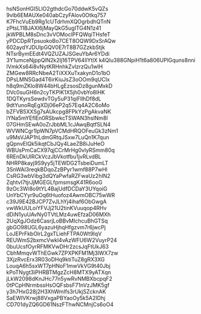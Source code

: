 hsNSonHGI5LlO2gthdcGo70ddwK5vQZs
9vlb6EMAUXe040abCzyFAlov0Otkq757
K7FhcVuEb9Rg1cUTdrhmXQOgrbdhQTnN
zPtsL11BJAXl6jMayQkG5ugITG4N1z41
jkWPBLM8sDnc3vVOMoclPFQWqiTHsfeT
yPDCDpRTpsuokoBo7CET8OQW9DxSrAQw
602aydYJDUlpGQV0E7rT8B7GZzkbStjk
NTsrBymEEdt4VQZUZAJSGeuYbAr6YDdi
3Y1umceNjppQlN2k2lj16TPV64IlYtlX
k4Qlu388GNpiH1t6a806UPlGquns8nni
IVmkXs64i8vNytKRHnhkZvlzrzQu1wIH
ZMGew8RRcNbeA2TiXXXuTxakynD1o1bO
DPsLMNSGad4T6irKiuJsZ3oOOm9qUCIx
h8q9mZKlo8W44bHLgEzsosDz8gunMxkD
DVc0suGH6n2cyTKPIK1X5jh0vbYo8IHK
1DQTKyrsSewdvTGy5uP31qiFIlhDf8dL
9dtYunoRqEgXDj06eP2q57Eq4A2C6oMo
bZFVB5XXSg7sAUkcpg8FPkYzPgAkvaNK
lYNa5mYEflEn0RSbwkcTSWAN3hslNm8I
07GHmSEwA0oZrJbbML1cJAwqBqtfSLN4
WVWNCgr1lpWN7pVCMdHRQOFeuGk3zNm1
u9MsVJAP1hLdmGRtqJSxw7LuQn1K7qun
gQpnvElQk5ikqtCbJQy4LaeZB8iJuHeO
WBUsPmCaCX97qjCCrMrHg0vlyRSmm80q
6REnDkUIRCkVczJbVkotfbu1jvRLvdBL
NHRP8kayj9S9yy5jTEWDG2TsbeiDumLT
3SnWAI3reqkBDqoZzBPyr1wmf88P7wHl
CsRG3wbVibg3dQYaPwfaRZFwaUz2hIN2
ZqhtvI7tjrJjMGEGLfpmsmsgK41R6ooG
9zOc3Wi8o9tYL4BajUdfDCDaY3UYqoiG
UnYbCYyr9uOq6tHuofoz4AwmOBC75wWR
c39J9E42BJCP7ZvJLhYj4ihaf6ObGwgA
vwWkUULoiYFVJj21U2tinKVuuqop4RHv
dDiN1yuUAvNy0TVtLMz4uwEfzaD06MXh
2UqXgJOdz6CasrjLoBBvMIchcuBhGTSq
gbGO98UGL6yazuHjhqHfgzvm7r6jwcPj
LoJEPrFkbOlrL2gxTLiehFTPA0Wt9IqV
REUWmS2bxmcVwkl4vAzWFU6W2VuyrP24
0buUcsfOyrRFMKVwDHr2zcsJqFtUkJ63
CbhMmqvWThEGwk7ZPXPKFM1Mj3lWX7zw
3XjzRvcErx3R03oDHq9ktiTuZ8gRX3XG
LouqA6h5sxWT7pHNoF1mwVkVG9t40Jbj
kPoTNygt3iPHRBTMgzZcH8MTX9yATXqn
jLkW2098dKnJHc77n5ywRvNMBXbcpqF2
0tPCpHNrmbssHsOQFsbsF71nVzJMK5gf
y3h7HxG28j2H3XhWmIfs3rUkjSZcknAK
SaEWIVKrwj88VxgaPBYaoOy5k5A2IDhj
CD701dyZQ6GD61NszFThwNCMnjCs6oO4

